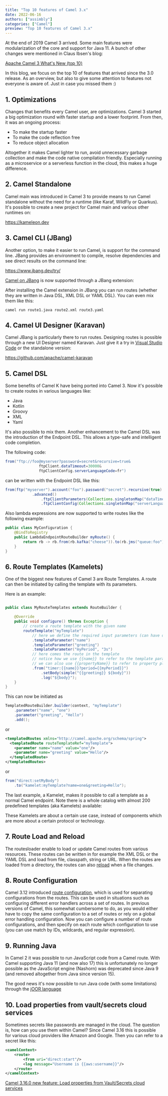 ```yaml
---
title: "Top 10 features of Camel 3.x"
date: 2022-06-16
authors: ["assimbly"]
categories: ["Camel"]
preview: "Top 10 features of Camel 3.x"
---
```


At the end of 2019 Camel 3 arrived. Some main features were modularization of the core and support for Java 11. A bunch of other changes were mentioned in Claus Ibsen's blog:

[Apache Camel 3 What's New (top 10)](/blog/2019/12/Camel3-Whatsnew/)

In this blog, we focus on the top 10 of features that arrived since the 3.0 release. As an overview, but also to give some attention to features not everyone is aware of. Just in case you missed them :)

## 1. Optimizations

Changes that benefits every Camel user, are optimizations. Camel 3 started a big optimization round with faster startup and a lower footprint. From then, it was an ongoing process: 

- To make the startup faster
- To make the code reflection free
- To reduce object allocation

Altogether it makes Camel lighter to run, avoid unnecessary garbage collection and make the code native compilation friendly. Especially running as a microservice or a serverless function in the cloud, this makes a huge difference.

##  2. Camel Standalone

Camel main was introduced in Camel 3 to provide means to run Camel standalone without the need for a runtime (like Karaf, WildFly or Quarkus). It's possible to create a new project for Camel main and various other runtimes on:

https://kameleon.dev

## 3. Camel CLI (JBang)

Another option, to make it easier to run Camel, is support for the command line. JBang provides an environment to compile, resolve dependencies and see direct results on the command line:

https://www.jbang.dev/try/

[Camel on JBang](/manual/camel-jbang.html) is now supported through a JBang extension:

After installing the Camel extension in JBang you can run routes (whether they are written in Java DSL, XML DSL or YAML DSL). You can even mix them like this:

```
camel run route1.java route2.xml route3.yaml
```

##  4. Camel UI Designer (Karavan)

Camel JBang is particularly there to run routes. Designing routes is possible through a new UI Designer named Karavan. Just give it a try in [Visual Studio Code](https://marketplace.visualstudio.com/items?itemName=camel-karavan.karavan) or the standalone version:

https://github.com/apache/camel-karavan

##  5. Camel DSL

Some benefits of Camel K have being ported into Camel 3. Now it's possible to create routes in various languages like:

- Java
- Kotlin
- Groovy
- XML
- Yaml

It's also possible to mix them. Another enhancement to the Camel DSL was the introduction of the Endpoint DSL. This allows a type-safe and intelligent code completion.

The following code:

```java
from("ftp://foo@myserver?password=secret&recursive=true&
               ftpClient.dataTimeout=30000&
               ftpClientConfig.serverLanguageCode=fr")
 ```
 
can be written with the Endpoint DSL like this:

```java
from(ftp("myserver").account("foo").password("secret").recursive(true)
            .advanced()
                .ftpClientParameters(Collections.singletonMap("dataTimeout", 30000))
                .ftpClientConfig(Collections.singletonMap("serverLanguageCode", "fr")))
```                

Also lambda expressions are now supported to write routes like the following example:

```java
public class MyConfiguration {
    @BindToRegistry
    public LambdaEndpointRouteBuilder myRoute() {
        return rb -> rb.from(rb.kafka("cheese")).to(rb.jms("queue:foo"));
    }
}
```

##  6. Route Templates (Kamelets)

One of the biggest new features of Camel 3 are Route Templates. A route can then be initiated by calling the template with its parameters.

Here is an example:

```java

public class MyRouteTemplates extends RouteBuilder {

    @Override
    public void configure() throws Exception {
        // create a route template with the given name
        routeTemplate("myTemplate")
            // here we define the required input parameters (can have default values)
            .templateParameter("name")
            .templateParameter("greeting")
            .templateParameter("myPeriod", "3s")
            // here comes the route in the template
            // notice how we use {{name}} to refer to the template parameters
            // we can also use {{propertyName}} to refer to property placeholders
            .from("timer:{{name}}?period={{myPeriod}}")
                .setBody(simple("{{greeting}} ${body}"))
                .log("${body}");
    }
}
```

This can now be initiated  as 

```java
TemplatedRouteBuilder.builder(context, "myTemplate")
    .parameter("name", "one")
    .parameter("greeting", "Hello")
    .add();
```

or 

```xml
<templatedRoutes xmlns="http://camel.apache.org/schema/spring">
  <templatedRoute routeTemplateRef="myTemplate">
    <parameter name="name" value="one"/>
    <parameter name="greeting" value="Hello"/>
  </templatedRoute>
</templatedRoutes>
```

or

```java
from("direct:setMyBody")
    .to("kamelet:myTemplate?name=one&greeting=Hello");
```    

The last example, a Kamelet, makes it possible to call a template as a normal Camel endpoint. Note there is a whole catalog with almost 200 predefined templates (aka Kamelets) available:

These Kamelets are about a certain use case, instead of components which are more about a certain protocol or technology.

##  7. Route Load and Reload

The routesloader enable to load or update Camel routes from various resources. These routes can be written in for example the XML DSL or the YAML DSL and load from file, classpath, string or URL. When the routes are loaded from a directory, the routes can also [reload](/manual/route-reload.html) when a file changes.

## 8. Route Configuration

Camel 3.12 introduced [route configuration](/manual/route-configuration.html), which is used for separating configurations from the routes. This can be used in situations such as configuring different error handlers across a set of routes. In previous versions of Camel, this somewhat cumbersome to do, as you would either have to copy the same configuration to a set of routes or rely on a global error handling configuration.
Now you can configure a number of route configurations, and then specify on each route which configuration to use (you can use match by IDs, wildcards, and regular expression).

## 9. Running Java

In Camel 2 it was possible to run JavaScript code from a Camel route. With Camel supporting Java 11 (and now also 17) this is unfortunately no longer possible as the JavaScript engine (Nashorn) was deprecated since Java 9 (and removed altogether from Java since version 15).

The good news it's now possible to run Java code (with some limitations) through the [jOOR language](/components/next/languages/joor-language.html)

## 10. Load properties from vault/secrets cloud services

Sometimes secrets like passwords are managed in the cloud. The question is, how can you use them within Camel? Since Camel 3.16 this is possible for various cloud providers like Amazon and Google. Then you can refer to a secret like this:

```xml
<camelContext>
    <route>
        <from uri="direct:start"/>
        <log message="Username is {{aws:username}}"/>
    </route>
</camelContext>
```

[Camel 3.16.0 new feature: Load properties from Vault/Secrets cloud services](/blog/2022/03/secrets-properties-functions/)
